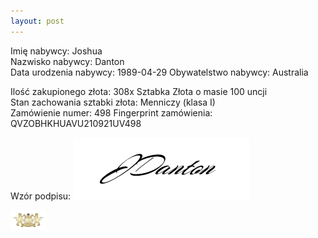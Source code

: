 ```yaml
---
layout: post
---
```


Imię nabywcy: Joshua  
Nazwisko nabywcy: Danton  
Data urodzenia nabywcy: 1989-04-29
Obywatelstwo nabywcy: Australia

Ilość zakupionego złota: 308x Sztabka Złota o masie 100 uncji  
Stan zachowania sztabki złota: Menniczy (klasa I)  
Zamówienie numer: 498 
Fingerprint zamówienia: QVZOBHKHUAVU210921UV498  

Wzór podpisu:
![Joshua Danton](/media/joshuad.png)

![pic](/media/pic.png)